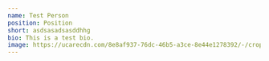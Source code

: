 ```yaml
---
name: Test Person
position: Position
short: asdsasadsasddhhg
bio: This is a test bio.
image: https://ucarecdn.com/8e8af937-76dc-46b5-a3ce-8e44e1278392/-/crop/945x630/0,315/-/preview/
---
```

